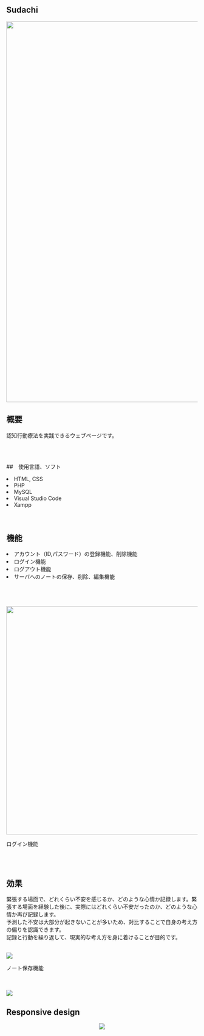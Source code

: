 ## Sudachi

<img width = "1000px" src = "https://github.com/ssk889/Sudachi/assets/67347289/eeb9a994-66e7-49a5-b252-9c4103db870a">


## 概要
<p>認知行動療法を実践できるウェブページです。</p><br><br>

##　使用言語、ソフト
<li>HTML, CSS</li>
<li>PHP</li>
<li>MySQL</li>
<li>Visual Studio Code</li>
<li>Xampp</li>
<br><br>


## 機能
<li>アカウント（ID,パスワード）の登録機能、削除機能</li>
<li>ログイン機能</li>
<li>ログアウト機能</li>
<li>サーバへのノートの保存、削除、編集機能</li>
<br>
<br><br><br>

<img width = "600px" src = "https://github.com/ssk889/Sudachi/assets/67347289/c5ffaeb5-241f-417c-9d2b-a403cdd80b19">
<p>ログイン機能</p>

<br><br>

## 効果
<p>緊張する場面で、どれくらい不安を感じるか、どのような心情か記録します。緊張する場面を経験した後に、実際にはどれくらい不安だったのか、どのような心情か再び記録します。<br>
  予測した不安は大部分が起きないことが多いため、対比することで自身の考え方の偏りを認識できます。<br>
  記録と行動を繰り返して、現実的な考え方を身に着けることが目的です。</p><br>
  
<img src="https://github.com/ssk889/Sudachi/assets/67347289/97c953cc-717a-4af5-9c23-7f21ef1d2eeb">
<p>ノート保存機能</p>
<br><br>
<img src="https://user-images.githubusercontent.com/67347289/132307975-6fdb3f16-c635-4d1f-b3b6-d0cbc1b2d001.png">

## Responsive design
<p align="center">
  <img src="https://user-images.githubusercontent.com/67347289/132310296-57c7a0d6-fd95-463b-9f50-7746b0d24b6d.png">
</p>

  


